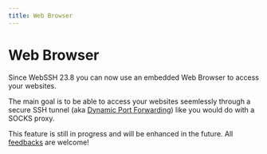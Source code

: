 ```yaml
---
title: Web Browser
---
```

# Web Browser
Since WebSSH 23.8 you can now use an embedded Web Browser to access your websites.

The main goal is to be able to access your websites seemlessly through a secure SSH tunnel (aka [Dynamic Port Forwarding](/documentation/help/networking/dynamic-port-forwarding/)) like you would do with a SOCKS proxy.

This feature is still in progress and will be enhanced in the future. All [feedbacks](/support/) are welcome!